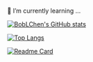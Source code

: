 🌱 I’m currently learning ...

[![BobLChen's GitHub stats](https://github-readme-stats.vercel.app/api?username=BobLChen&count_private=true&show_icons=true&include_all_commits=true)](https://github.com/anuraghazra/github-readme-stats)

[![Top Langs](https://github-readme-stats.vercel.app/api/top-langs/?username=BobLChen&layout=compact&hide=html,ActionScript)](https://github.com/BobLChen/)

[![Readme Card](https://github-readme-stats.vercel.app/api/pin/?username=BobLChen&repo=VulkanDemos)](https://github.com/BobLChen/VulkanDemos)

<!--
**BobLChen/BobLChen** is a ✨ _special_ ✨ repository because its `README.md` (this file) appears on your GitHub profile.

Here are some ideas to get you started:

- 🔭 I’m currently working on ...
- 👯 I’m looking to collaborate on ...
- 🤔 I’m looking for help with ...
- 💬 Ask me about ...
- 📫 How to reach me: ...
- 😄 Pronouns: ...
- ⚡ Fun fact: ...
-->

